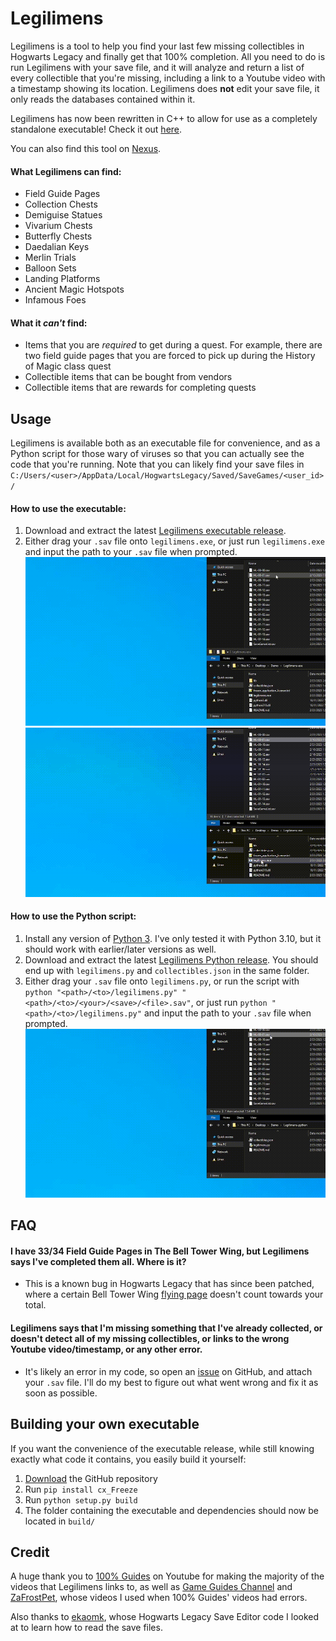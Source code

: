 # Legilimens
Legilimens is a tool to help you find your last few missing collectibles in Hogwarts Legacy and finally get that 100% completion. All you need to do is run Legilimens with your save file, and it will analyze and return a list of every collectible that you're missing, including a link to a Youtube video with a timestamp showing its location. Legilimens does **not** edit your save file, it only reads the databases contained within it.

Legilimens has now been rewritten in C++ to allow for use as a completely standalone executable! Check it out [here](https://github.com/Malin001/Legilimens-Hogwarts-Legacy-cpp).

You can also find this tool on [Nexus](https://www.nexusmods.com/hogwartslegacy/mods/556).

#### What Legilimens can find:
- Field Guide Pages
- Collection Chests
- Demiguise Statues
- Vivarium Chests
- Butterfly Chests
- Daedalian Keys
- Merlin Trials
- Balloon Sets
- Landing Platforms
- Ancient Magic Hotspots
- Infamous Foes

#### What it *can't* find:
- Items that you are *required* to get during a quest. For example, there are two field guide pages that you are forced to pick up during the History of Magic class quest
- Collectible items that can be bought from vendors
- Collectible items that are rewards for completing quests

## Usage
Legilimens is available both as an executable file for convenience, and as a Python script for those wary of viruses so that you can actually see the code that you're running. Note that you can likely find your save files in `C:/Users/<user>/AppData/Local/HogwartsLegacy/Saved/SaveGames/<user_id>/`

#### How to use the executable:
1. Download and extract the latest [Legilimens executable release](https://github.com/Malin001/Legilimens-Hogwarts-Legacy-Collectible-Finder/releases/latest).
2. Either drag your `.sav` file onto `legilimens.exe`, or just run `legilimens.exe` and input the path to your `.sav` file when prompted.
![preview](images/exe1.gif)
![preview](images/exe2.gif)

#### How to use the Python script:
1. Install any version of [Python 3](https://www.python.org/downloads/). I've only tested it with Python 3.10, but it should work with earlier/later versions as well.
2. Download and extract the latest [Legilimens Python release](https://github.com/Malin001/Legilimens-Hogwarts-Legacy-Collectible-Finder/releases/latest). You should end up with `legilimens.py` and `collectibles.json` in the same folder.
3. Either drag your `.sav` file onto `legilimens.py`, or run the script with `python "<path>/<to>/legilimens.py" "<path>/<to>/<your>/<save>/<file>.sav"`, or just run `python "<path>/<to>/legilimens.py"` and input the path to your `.sav` file when prompted.
![preview](images/python1.gif)

## FAQ
#### I have 33/34 Field Guide Pages in The Bell Tower Wing, but Legilimens says I've completed them all. Where is it?
- This is a known bug in Hogwarts Legacy that has since been patched, where a certain Bell Tower Wing [flying page](https://youtu.be/KnHZ5gVb_qk&t=104) doesn't count towards your total.
#### Legilimens says that I'm missing something that I've already collected, or doesn't detect all of my missing collectibles, or links to the wrong Youtube video/timestamp, or any other error.
- It's likely an error in my code, so open an [issue](https://github.com/Malin001/Legilimens-Hogwarts-Legacy-Collectible-Finder/issues) on GitHub, and attach your `.sav` file. I'll do my best to figure out what went wrong and fix it as soon as possible.

## Building your own executable
If you want the convenience of the executable release, while still knowing exactly what code it contains, you easily build it yourself:
1. [Download](https://github.com/Malin001/Legilimens-Hogwarts-Legacy-Collectible-Finder/archive/refs/heads/main.zip) the GitHub repository
2. Run `pip install cx_Freeze`
3. Run `python setup.py build`
4. The folder containing the executable and dependencies should now be located in `build/`

## Credit
A huge thank you to [100% Guides](https://www.youtube.com/@100Guides) on Youtube for making the majority of the videos that Legilimens links to, as well as [Game Guides Channel](https://www.youtube.com/@GameGuideslolz) and [ZaFrostPet](https://www.youtube.com/@ZaFrostPet), whose videos I used when 100% Guides' videos had errors.

Also thanks to [ekaomk](https://github.com/ekaomk/Hogwarts-Legacy-Save-Editor), whose Hogwarts Legacy Save Editor code I looked at to learn how to read the save files.
